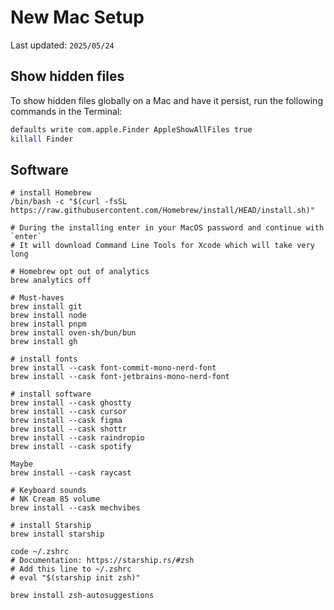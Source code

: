 # New Mac Setup

Last updated: `2025/05/24`

## Show hidden files

To show hidden files globally on a Mac and have it persist, run the following commands in the Terminal:

```bash
defaults write com.apple.Finder AppleShowAllFiles true
killall Finder
```

## Software

```
# install Homebrew
/bin/bash -c "$(curl -fsSL https://raw.githubusercontent.com/Homebrew/install/HEAD/install.sh)"

# During the installing enter in your MacOS password and continue with `enter`
# It will download Command Line Tools for Xcode which will take very long

# Homebrew opt out of analytics
brew analytics off

# Must-haves
brew install git
brew install node
brew install pnpm
brew install oven-sh/bun/bun
brew install gh

# install fonts
brew install --cask font-commit-mono-nerd-font
brew install --cask font-jetbrains-mono-nerd-font

# install software
brew install --cask ghostty
brew install --cask cursor
brew install --cask figma
brew install --cask shottr
brew install --cask raindropio
brew install --cask spotify

Maybe
brew install --cask raycast

# Keyboard sounds
# NK Cream 85 volume
brew install --cask mechvibes

# install Starship
brew install starship

code ~/.zshrc
# Documentation: https://starship.rs/#zsh
# Add this line to ~/.zshrc
# eval "$(starship init zsh)"

brew install zsh-autosuggestions
```
